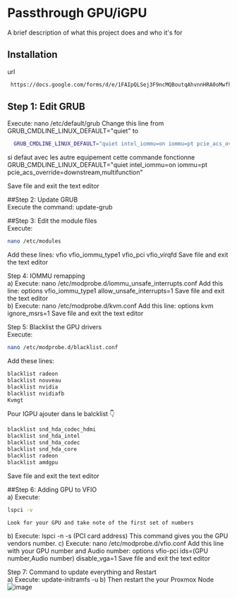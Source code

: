 # Passthrough GPU/iGPU 

A brief description of what this project does and who it's for


## Installation

url

```bash
 https://docs.google.com/forms/d/e/1FAIpQLSej3F9ncMQBoutqAhvnnHRA0oMwfhlqRAs2urbmpgDVSQhS6A/viewform?usp=sf_link
```

## Step 1: Edit GRUB  
  Execute: nano /etc/default/grub 
     Change this line from 
   GRUB_CMDLINE_LINUX_DEFAULT="quiet"
     to 
 ```bash
   GRUB_CMDLINE_LINUX_DEFAULT="quiet intel_iommu=on iommu=pt pcie_acs_override=downstream,multifunction nofb nomodeset video=vesafb:off,efifb:off"
 ```
si defaut avec les autre equipement cette commande fonctionne
GRUB_CMDLINE_LINUX_DEFAULT="quiet intel_iommu=on iommu=pt pcie_acs_override=downstream,multifunction"

  Save file and exit the text editor  
   
##Step 2: Update GRUB  
  Execute the command: update-grub 
   
##Step 3: Edit the module files   
  Execute:  
```bash
nano /etc/modules
```

   Add these lines: 
   vfio
   vfio_iommu_type1
   vfio_pci
   vfio_virqfd
  Save file and exit the text editor  
   
Step 4: IOMMU remapping  
 a) Execute: nano /etc/modprobe.d/iommu_unsafe_interrupts.conf 
     Add this line: 
   options vfio_iommu_type1 allow_unsafe_interrupts=1
     Save file and exit the text editor  
 b) Execute: nano /etc/modprobe.d/kvm.conf 
     Add this line: 
   options kvm ignore_msrs=1
  Save file and exit the text editor  
   
Step 5: Blacklist the GPU drivers  
  Execute: 
```bash
nano /etc/modprobe.d/blacklist.conf
```
  Add these lines: 
```bash
blacklist radeon
blacklist nouveau
blacklist nvidia
blacklist nvidiafb
Kvmgt
```

Pour IGPU  ajouter dans le balcklist 👇
```bash
blacklist snd_hda_codec_hdmi
blacklist snd_hda_intel
blacklist snd_hda_codec
blacklist snd_hda_core
blacklist radeon
blacklist amdgpu
```

  Save file and exit the text editor  
   
##Step 6: Adding GPU to VFIO  
 a) Execute: 
 ```bash
 lspci -v 
```
    Look for your GPU and take note of the first set of numbers 
 b) Execute: lspci -n -s (PCI card address) 
   This command gives you the GPU vendors number.
 c) Execute: nano /etc/modprobe.d/vfio.conf 
     Add this line with your GPU number and Audio number: 
   options vfio-pci ids=(GPU number,Audio number) disable_vga=1
  Save file and exit the text editor  
   
Step 7: Command to update everything and Restart  
 a) Execute: update-initramfs -u 
 b) Then restart the your Proxmox Node
![image](https://github.com/user-attachments/assets/2fab3004-c71f-40ba-80dd-7a37fdf825b8)
